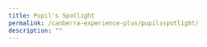 ```yaml
---
title: Pupil's Spotlight
permalink: /canberra-experience-plus/pupilsspotlight/
description: ""
---
```


